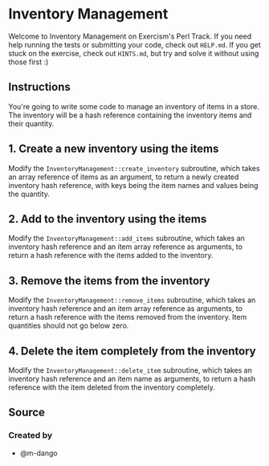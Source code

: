 # Inventory Management

Welcome to Inventory Management on Exercism's Perl Track.
If you need help running the tests or submitting your code, check out `HELP.md`.
If you get stuck on the exercise, check out `HINTS.md`, but try and solve it without using those first :)

## Instructions

You're going to write some code to manage an inventory of items in a store.
The inventory will be a hash reference containing the inventory items and their quantity.

## 1. Create a new inventory using the items

Modify the `InventoryManagement::create_inventory` subroutine, which takes an array reference of items as an argument, to return a newly created inventory hash reference, with keys being the item names and values being the quantity.

## 2. Add to the inventory using the items

Modify the `InventoryManagement::add_items` subroutine, which takes an inventory hash reference and an item array reference as arguments, to return a hash reference with the items added to the inventory.

## 3. Remove the items from the inventory

Modify the `InventoryManagement::remove_items` subroutine, which takes an inventory hash reference and an item array reference as arguments, to return a hash reference with the items removed from the inventory.
Item quantities should not go below zero.

## 4. Delete the item completely from the inventory

Modify the `InventoryManagement::delete_item` subroutine, which takes an inventory hash reference and an item name as arguments, to return a hash reference with the item deleted from the inventory completely.

## Source

### Created by

- @m-dango
